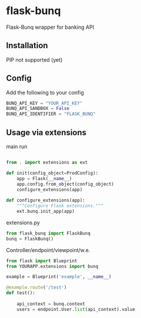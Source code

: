 # flask-bunq
Flask-Bunq wrapper for banking API 

## Installation
PIP not supported (yet)

## Config
Add the following to your config
```python
BUNQ_API_KEY = "YOUR_API_KEY"
BUNQ_API_SANDBOX = False
BUNQ_API_IDENTIFIER = "FLASK_BUNQ"
```

## Usage via extensions

main run
```python

from . import extensions as ext

def init(config_object=ProdConfig):
    app = Flask(__name__)
    app.config.from_object(config_object)
    configure_extensions(app)
    
def configure_extensions(app):
    """Configure Flask extensions."""
    ext.bunq.init_app(app)
```

extensions.py
```python
from flask_bunq import FlaskBunq
bunq = FlaskBunq()
```


Controller/endpoint/viewpoint/w.e.
```python
from flask import Blueprint
from YOURAPP.extensions import bunq

example = Blueprint('example', __name__)

@example.route('/test')
def test():
    
    api_context = bunq.context
    users = endpoint.User.list(api_context).value

```

